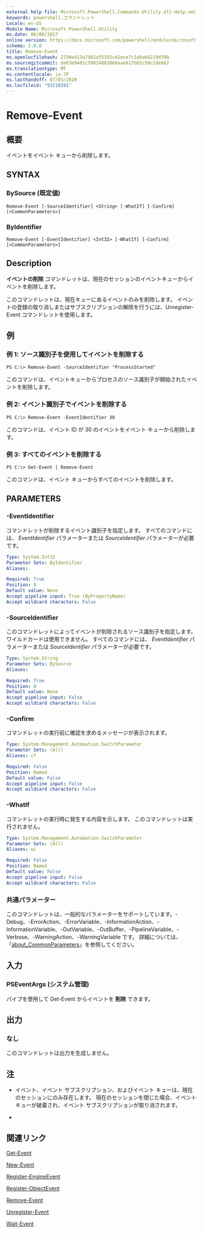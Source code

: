 ```yaml
---
external help file: Microsoft.PowerShell.Commands.Utility.dll-Help.xml
keywords: powershell,コマンドレット
Locale: en-US
Module Name: Microsoft.PowerShell.Utility
ms.date: 06/09/2017
online version: https://docs.microsoft.com/powershell/module/microsoft.powershell.utility/remove-event?view=powershell-7&WT.mc_id=ps-gethelp
schema: 2.0.0
title: Remove-Event
ms.openlocfilehash: 2730e413a79b2af5355cd2ece7c1e8a6d219d708
ms.sourcegitcommit: de63e9481cf8024883060aae61fb02c59c2de662
ms.translationtype: MT
ms.contentlocale: ja-JP
ms.lasthandoff: 07/03/2020
ms.locfileid: "93210291"
---
```

# Remove-Event

## 概要
イベントをイベント キューから削除します。

## SYNTAX

### BySource (既定値)

```
Remove-Event [-SourceIdentifier] <String> [-WhatIf] [-Confirm] [<CommonParameters>]
```

### ByIdentifier

```
Remove-Event [-EventIdentifier] <Int32> [-WhatIf] [-Confirm] [<CommonParameters>]
```

## Description
**イベントの削除** コマンドレットは、現在のセッションのイベントキューからイベントを削除します。

このコマンドレットは、現在キューにあるイベントのみを削除します。
イベントの登録の取り消しまたはサブスクリプションの解除を行うには、Unregister-Event コマンドレットを使用します。

## 例

### 例 1: ソース識別子を使用してイベントを削除する

```
PS C:\> Remove-Event -SourceIdentifier "ProcessStarted"
```

このコマンドは、イベントキューからプロセスのソース識別子が開始されたイベントを削除します。

### 例 2: イベント識別子でイベントを削除する

```
PS C:\> Remove-Event -EventIdentifier 30
```

このコマンドは、イベント ID が 30 のイベントをイベント キューから削除します。

### 例 3: すべてのイベントを削除する

```
PS C:\> Get-Event | Remove-Event
```

このコマンドは、イベント キューからすべてのイベントを削除します。

## PARAMETERS

### -EventIdentifier
コマンドレットが削除するイベント識別子を指定します。
すべてのコマンドには、 *EventIdentifier* パラメーターまたは *SourceIdentifier* パラメーターが必要です。

```yaml
Type: System.Int32
Parameter Sets: ByIdentifier
Aliases:

Required: True
Position: 0
Default value: None
Accept pipeline input: True (ByPropertyName)
Accept wildcard characters: False
```

### -SourceIdentifier
このコマンドレットによってイベントが削除されるソース識別子を指定します。
ワイルドカードは使用できません。
すべてのコマンドには、 *EventIdentifier* パラメーターまたは *SourceIdentifier* パラメーターが必要です。

```yaml
Type: System.String
Parameter Sets: BySource
Aliases:

Required: True
Position: 0
Default value: None
Accept pipeline input: False
Accept wildcard characters: False
```

### -Confirm
コマンドレットの実行前に確認を求めるメッセージが表示されます。

```yaml
Type: System.Management.Automation.SwitchParameter
Parameter Sets: (All)
Aliases: cf

Required: False
Position: Named
Default value: False
Accept pipeline input: False
Accept wildcard characters: False
```

### -WhatIf
コマンドレットの実行時に発生する内容を示します。
このコマンドレットは実行されません。

```yaml
Type: System.Management.Automation.SwitchParameter
Parameter Sets: (All)
Aliases: wi

Required: False
Position: Named
Default value: False
Accept pipeline input: False
Accept wildcard characters: False
```

### 共通パラメーター
このコマンドレットは、一般的なパラメーターをサポートしています。-Debug、-ErrorAction、-ErrorVariable、-InformationAction、-InformationVariable、-OutVariable、-OutBuffer、-PipelineVariable、-Verbose、-WarningAction、-WarningVariable です。 詳細については、「[about_CommonParameters](https://go.microsoft.com/fwlink/?LinkID=113216)」を参照してください。

## 入力

### PSEventArgs (システム管理)
パイプを使用して Get-Event からイベントを **削除** できます。

## 出力

### なし
このコマンドレットは出力を生成しません。

## 注

* イベント、イベント サブスクリプション、およびイベント キューは、現在のセッションにのみ存在します。 現在のセッションを閉じた場合、イベント キューが破棄され、イベント サブスクリプションが取り消されます。

*

## 関連リンク

[Get-Event](Get-Event.md)

[New-Event](New-Event.md)

[Register-EngineEvent](Register-EngineEvent.md)

[Register-ObjectEvent](Register-ObjectEvent.md)

[Remove-Event](Remove-Event.md)

[Unregister-Event](Unregister-Event.md)

[Wait-Event](Wait-Event.md)
